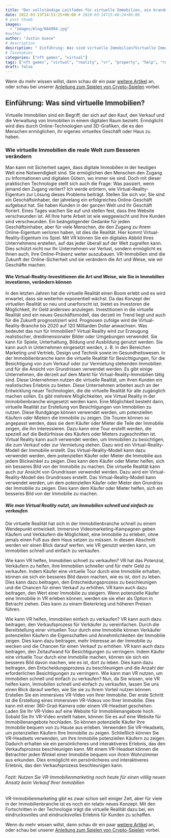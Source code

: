 ```yaml
---
title: "Der vollständige Leitfaden für virtuelle Immobilien, ein brandneues Konzept in der Immobilienbranche"
date: 2022-03-15T14:53:25+06:00 # 2020-03-14T15:40:24+06:00
# post thumb
images:
  - "images/blog/864994.jpg"
#author
author: "Justin Guese"
# description
description: " Einführung: Was sind virtuelle Immobilien?Virtuelle Immobilien sind ein Begriff, der sich auf den Kauf, den Verkauf und die Verwaltung von Immobilien in e"
# Taxonomies
categories: ["nft games", "virtual"]
tags: ["nft games", "virtual", "reality", "vr", "property", "help", "real"]
draft: false
---
```



Wenn du mehr wissen willst, dann schau dir ein paar [weitere Artikel](/blog/) an, oder schau bei unserer [Anleitung zum Spielen von Crypto-Spielen](/services/how-do-i-get-started/) vorbei.


## Einführung: Was sind virtuelle Immobilien?

Virtuelle Immobilien sind ein Begriff, der sich auf den Kauf, den Verkauf und die Verwaltung von Immobilien in einem digitalen Raum bezieht. Ermöglicht wird dies durch Online-Technologien und 3D-Grafiken, die es den Menschen ermöglichen, ihr eigenes virtuelles Geschäft oder Haus zu haben.

### Wie virtuelle Immobilien die reale Welt zum Besseren verändern

Man kann mit Sicherheit sagen, dass digitale Immobilien in der heutigen Welt eine Notwendigkeit sind. Sie ermöglichen den Menschen den Zugang zu Informationen und digitalen Gütern, wo immer sie sind. Doch mit dieser praktischen Technologie stellt sich auch die Frage: Was passiert, wenn jemand den Zugang verliert? Ich werde erörtern, wie Virtual-Reality-Eigentum zur Lösung dieses Problems beiträgt.
Stellen Sie sich vor, Sie sind ein Geschäftsinhaber, der jahrelang ein erfolgreiches Online-Geschäft aufgebaut hat. Sie haben Kunden in der ganzen Welt und Ihr Geschäft floriert. Eines Tages wachen Sie auf und stellen fest, dass Ihre Website verschwunden ist. All Ihre harte Arbeit ist wie weggewischt und Ihre Kunden sind verschwunden. Ein beängstigender Gedanke für jeden Geschäftsinhaber, aber für viele Menschen, die den Zugang zu ihrem Online-Eigentum verloren haben, ist dies die Realität. 
Hier kommt Virtual-Reality-Eigentum ins Spiel. Mit VR können Sie ein digitales Abbild Ihres Unternehmens erstellen, auf das jeder überall auf der Welt zugreifen kann. Dies schützt nicht nur Ihr Unternehmen vor Verlust, sondern ermöglicht es Ihnen auch, Ihre Online-Präsenz weiter auszubauen. VR-Immobilien sind die Zukunft der Online-Sicherheit und sie verändern die Art und Weise, wie wir Geschäfte machen.

#### Wie Virtual-Reality-Investitionen die Art und Weise, wie Sie in Immobilien investieren, verändern können

In den letzten Jahren hat die virtuelle Realität einen Boom erlebt und es wird erwartet, dass sie weiterhin exponentiell wächst. Da das Konzept der virtuellen Realität so neu und unerforscht ist, bietet es Investoren die Möglichkeit, ihr Geld anderswo anzulegen. Investitionen in die virtuelle Realität sind ein neues Geschäftsmodell, das derzeit im Trend liegt und auch für die Zukunft prognostiziert wird.
Prognosen zufolge wird die Virtual-Reality-Branche bis 2020 auf 120 Milliarden Dollar anwachsen. Was bedeutet das nun für Immobilien? Virtual Reality wird zur Erzeugung realistischer, dreidimensionaler Bilder oder Umgebungen verwendet. Sie kann für Spiele, Unterhaltung, Bildung und Ausbildung genutzt werden. Sie kann auch in Unternehmen eingesetzt werden, z. B. in den Bereichen Marketing und Vertrieb, Design und Technik sowie im Gesundheitswesen.
In der Immobilienbranche kann die virtuelle Realität für Besichtigungen, für die Besichtigung von zum Verkauf oder zur Vermietung stehenden Immobilien und für die Ansicht von Grundrissen verwendet werden. Es gibt einige Unternehmen, die derzeit auf dem Markt für Virtual-Reality-Immobilien tätig sind. Diese Unternehmen nutzen die virtuelle Realität, um ihren Kunden ein realistisches Erlebnis zu bieten. Diese Unternehmen arbeiten auch an der Entwicklung neuer Technologien, die die virtuelle Realität für alle zugänglich machen sollen. 
Es gibt mehrere Möglichkeiten, wie Virtual Reality in der Immobilienbranche eingesetzt werden kann. Eine Möglichkeit besteht darin, virtuelle Realität zur Erstellung von Besichtigungen von Immobilien zu nutzen. Diese Rundgänge können verwendet werden, um potenziellen Käufern oder Mietern die Immobilie zu zeigen. Die Touren können so angepasst werden, dass sie dem Käufer oder Mieter die Teile der Immobilie zeigen, die ihn interessieren. Dazu kann eine Tour erstellt werden, die speziell auf die Bedürfnisse des Käufers oder Mieters zugeschnitten ist. 
Virtual Reality kann auch verwendet werden, um Immobilien zu besichtigen, die zum Verkauf oder zur Vermietung stehen. Dazu wird ein Virtual-Reality-Modell der Immobilie erstellt. Das Virtual-Reality-Modell kann dazu verwendet werden, dem potenziellen Käufer oder Mieter die Immobilie aus jedem Blickwinkel zu zeigen. Dies kann dem Käufer oder Mieter helfen, sich ein besseres Bild von der Immobilie zu machen. Die virtuelle Realität kann auch zur Ansicht von Grundrissen verwendet werden. Dazu wird ein Virtual-Reality-Modell des Grundrisses erstellt. 
Das Virtual-Reality-Modell kann verwendet werden, um dem potenziellen Käufer oder Mieter den Grundriss der Immobilie zu zeigen. Dies kann dem Käufer oder Mieter helfen, sich ein besseres Bild von der Immobilie zu machen.
##### Wie man Virtual Reality nutzt, um Immobilien schnell und einfach zu verkaufen

Die virtuelle Realität hat sich in der Immobilienbranche schnell zu einem Wendepunkt entwickelt. Immersive Videomarketing-Kampagnen geben Käufern und Verkäufern die Möglichkeit, eine Immobilie zu erleben, ohne jemals einen Fuß aus dem Haus setzen zu müssen. 
In diesem Abschnitt werden wir einen Blick darauf werfen, wie VR genutzt werden kann, um Immobilien schnell und einfach zu verkaufen. 

Wie kann VR helfen, Immobilien schnell zu verkaufen?
VR hat das Potenzial, Verkäufern zu helfen, ihre Immobilien schneller und für mehr Geld zu verkaufen. Indem Käufer eine virtuelle Tour durch eine Immobilie erhalten, können sie sich ein besseres Bild davon machen, wie es ist, dort zu leben. Dies kann dazu beitragen, den Entscheidungsprozess zu beschleunigen und die Chancen für einen Verkauf zu erhöhen. 
VR kann auch dazu beitragen, den Wert einer Immobilie zu steigern. Wenn potenzielle Käufer eine Immobilie in VR erleben können, werden sie sie eher als Option in Betracht ziehen. Dies kann zu einem Bieterkrieg und höheren Preisen führen. 

Wie kann VR helfen, Immobilien einfach zu verkaufen?
VR kann auch dazu beitragen, den Verkaufsprozess für Verkäufer zu vereinfachen. Durch die Bereitstellung einer virtuellen Tour durch eine Immobilie können Verkäufer potenziellen Käufern die Eigenschaften und Annehmlichkeiten der Immobilie zeigen. Dies kann dazu beitragen, mehr Interesse an der Immobilie zu wecken und die Chancen für einen Verkauf zu erhöhen. 
VR kann auch dazu beitragen, den Zeitaufwand für Besichtigungen zu verringern. Indem Käufer eine virtuelle Tour durch eine Immobilie machen, können sie sich ein besseres Bild davon machen, wie es ist, dort zu leben. Dies kann dazu beitragen, den Entscheidungsprozess zu beschleunigen und die Anzahl der erforderlichen Besichtigungen zu verringern. 
Wie kann man VR nutzen, um Immobilien schnell und einfach zu verkaufen?
Nun, da Sie wissen, wie VR helfen kann, Immobilien schnell und einfach zu verkaufen, lassen Sie uns einen Blick darauf werfen, wie Sie sie zu Ihrem Vorteil nutzen können. 
Erstellen Sie ein immersives VR-Video von Ihrer Immobilie. Der erste Schritt ist die Erstellung eines immersiven VR-Videos von Ihrer Immobilie. Dies kann mit einer 360-Grad-Kamera oder einem VR-Headset geschehen. 
Laden Sie Ihr VR-Video auf eine Website für Immobilienangebote hoch. Sobald Sie Ihr VR-Video erstellt haben, können Sie es auf eine Website für Immobilienangebote hochladen. So können potenzielle Käufer Ihre Immobilie bequem von zu Hause aus erleben. 
Verwenden Sie VR-Headsets, um potenziellen Käufern Ihre Immobilie zu zeigen. Schließlich können Sie VR-Headsets verwenden, um Ihre Immobilie potenziellen Käufern zu zeigen. Dadurch erhalten sie ein persönlicheres und interaktiveres Erlebnis, das den Verkaufsprozess beschleunigen kann.
Mit einem VR-Headset können die Betrachter jeden Winkel einer Immobilie bequem von ihrem Wohnzimmer aus erkunden. Dies ermöglicht ein persönlicheres und interaktiveres Erlebnis, das den Verkaufsprozess beschleunigen kann.

###### Fazit: Nutzen Sie VR-Immobilienmarketing noch heute für einen völlig neuen Ansatz beim Verkauf Ihrer Immobilien

VR-Immobilienmarketing gibt es zwar schon seit einiger Zeit, aber für viele in der Immobilienbranche ist es noch ein relativ neues Konzept. Mit den Fortschritten in der Technologie trägt die virtuelle Realität dazu bei, ein eindrucksvolles und eindrucksvolles Erlebnis für Kunden zu schaffen.


Wenn du mehr wissen willst, dann schau dir ein paar [weitere Artikel](/blog/) an, oder schau bei unserer [Anleitung zum Spielen von Crypto-Spielen](/services/how-do-i-get-started/) vorbei.

